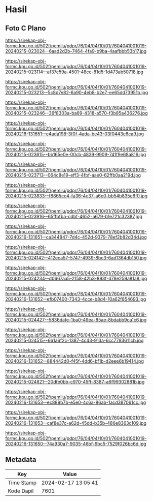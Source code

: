 # Hasil

## Foto C Plano

https://sirekap-obj-formc.kpu.go.id/502f/pemilu/pdpr/76/04/04/10/01/7604041001019-20240215-023024--6aad2d2b-7464-4fa9-b9ba-4aafbbb53b17.jpg

https://sirekap-obj-formc.kpu.go.id/502f/pemilu/pdpr/76/04/04/10/01/7604041001019-20240215-023114--af37c59a-4501-48cc-81d5-1d473ab50718.jpg

https://sirekap-obj-formc.kpu.go.id/502f/pemilu/pdpr/76/04/04/10/01/7604041001019-20240215-023213--5c8d7e82-6a90-4eb8-b2e7-ee65dd73951b.jpg

https://sirekap-obj-formc.kpu.go.id/502f/pemilu/pdpr/76/04/04/10/01/7604041001019-20240215-023246--36f8303a-ba69-4318-a570-f3b85a436276.jpg

https://sirekap-obj-formc.kpu.go.id/502f/pemilu/pdpr/76/04/04/10/01/7604041001019-20240216-131651--e4ada198-3f0f-4ada-be43-03f0443e6ca9.jpg

https://sirekap-obj-formc.kpu.go.id/502f/pemilu/pdpr/76/04/04/10/01/7604041001019-20240215-023615--bb165e0e-00cb-4839-9909-741f9e68a816.jpg

https://sirekap-obj-formc.kpu.go.id/502f/pemilu/pdpr/76/04/04/10/01/7604041001019-20240215-023713--064c8e19-eff3-4fbf-aae0-62ffb0aa219d.jpg

https://sirekap-obj-formc.kpu.go.id/502f/pemilu/pdpr/76/04/04/10/01/7604041001019-20240215-023833--f8865cc4-fa36-4c37-a6e0-bb54b835e6f0.jpg

https://sirekap-obj-formc.kpu.go.id/502f/pemilu/pdpr/76/04/04/10/01/7604041001019-20240215-023916--65ffbfba-cdbf-4652-a679-b1e721c32387.jpg

https://sirekap-obj-formc.kpu.go.id/502f/pemilu/pdpr/76/04/04/10/01/7604041001019-20240216-131651--ca344847-7d4c-452d-9379-78ef2b82d34d.jpg

https://sirekap-obj-formc.kpu.go.id/502f/pemilu/pdpr/76/04/04/10/01/7604041001019-20240215-024142--412eca57-5747-4939-8bc3-6ad1364db150.jpg

https://sirekap-obj-formc.kpu.go.id/502f/pemilu/pdpr/76/04/04/10/01/7604041001019-20240215-024234--d0667aa5-2158-42b3-893f-d78e259a81a8.jpg

https://sirekap-obj-formc.kpu.go.id/502f/pemilu/pdpr/76/04/04/10/01/7604041001019-20240216-131652--efb07400-7343-4cce-b8d4-10a62f854693.jpg

https://sirekap-obj-formc.kpu.go.id/502f/pemilu/pdpr/76/04/04/10/01/7604041001019-20240215-024427--5836dafe-1ba0-49ea-85ae-8bdabb9ca1c6.jpg

https://sirekap-obj-formc.kpu.go.id/502f/pemilu/pdpr/76/04/04/10/01/7604041001019-20240215-024515--661a6f2c-1387-4c43-913a-6cc7783611cb.jpg

https://sirekap-obj-formc.kpu.go.id/502f/pemilu/pdpr/76/04/04/10/01/7604041001019-20240216-131652--884442d0-f45f-4dd6-bf1b-d2eee6b19414.jpg

https://sirekap-obj-formc.kpu.go.id/502f/pemilu/pdpr/76/04/04/10/01/7604041001019-20240215-024821--20dfe0bb-c970-45ff-8387-a6f99302881b.jpg

https://sirekap-obj-formc.kpu.go.id/502f/pemilu/pdpr/76/04/04/10/01/7604041001019-20240216-131653--ec889b7b-e5e0-4c6a-86ab-1acd387061cc.jpg

https://sirekap-obj-formc.kpu.go.id/502f/pemilu/pdpr/76/04/04/10/01/7604041001019-20240216-131653--caf8e37c-a62d-45dd-b35b-486e8363c109.jpg

https://sirekap-obj-formc.kpu.go.id/502f/pemilu/pdpr/76/04/04/10/01/7604041001019-20240216-131650--74a930a7-9035-46bf-9bc5-7529f026bc6d.jpg


## Metadata

| Key        | Value               |
| ---------- | ------------------- |
| Time Stamp | 2024-02-17 13:05:41 |
| Kode Dapil | 7601                |



